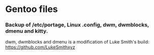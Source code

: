 # Gentoo files
### Backup of /etc/portage, Linux .config, dwm, dwmblocks, dmenu and kitty.
dwm, dwmblocks and dmenu is a modification of Luke Smith's build: https://github.com/LukeSmithxyz
